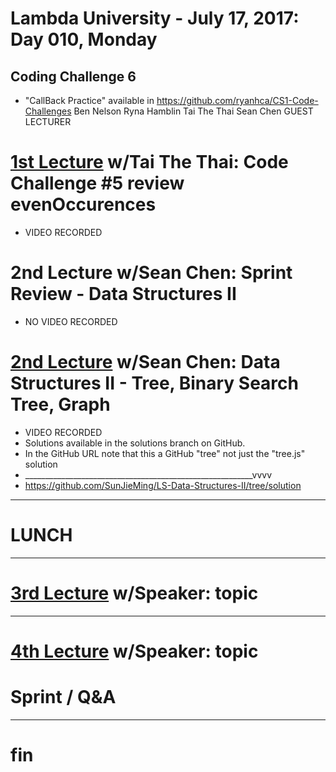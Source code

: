 # Lambda University - July 17, 2017: Day 010, Monday
## Coding Challenge 6
- "CallBack Practice" available in https://github.com/ryanhca/CS1-Code-Challenges
Ben Nelson
Ryna Hamblin
Tai The Thai
Sean Chen
GUEST LECTURER
# [1st Lecture](URL) w/Tai The Thai: Code Challenge #5 review evenOccurences
- VIDEO RECORDED
# 2nd Lecture w/Sean Chen: Sprint Review - Data Structures II
- NO VIDEO RECORDED
# [2nd Lecture](URL) w/Sean Chen: Data Structures II - Tree, Binary Search Tree, Graph
- VIDEO RECORDED
- Solutions available in the solutions branch on GitHub.
- In the GitHub URL note that this a GitHub "tree" not just the "tree.js" solution
- _________________________________________________________vvvv
- https://github.com/SunJieMing/LS-Data-Structures-II/tree/solution

***
# LUNCH
***

# [3rd Lecture](URL) w/Speaker: topic

***

# [4th Lecture](URL) w/Speaker: topic

# Sprint / Q&A

***

# fin
